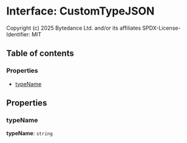 # Interface: CustomTypeJSON

Copyright (c) 2025 Bytedance Ltd. and/or its affiliates
SPDX-License-Identifier: MIT

## Table of contents

### Properties

* [typeName](/en/auto-docs/editor/interfaces/CustomTypeJSON.md#typename)

## Properties

### typeName

**typeName**: `string`
